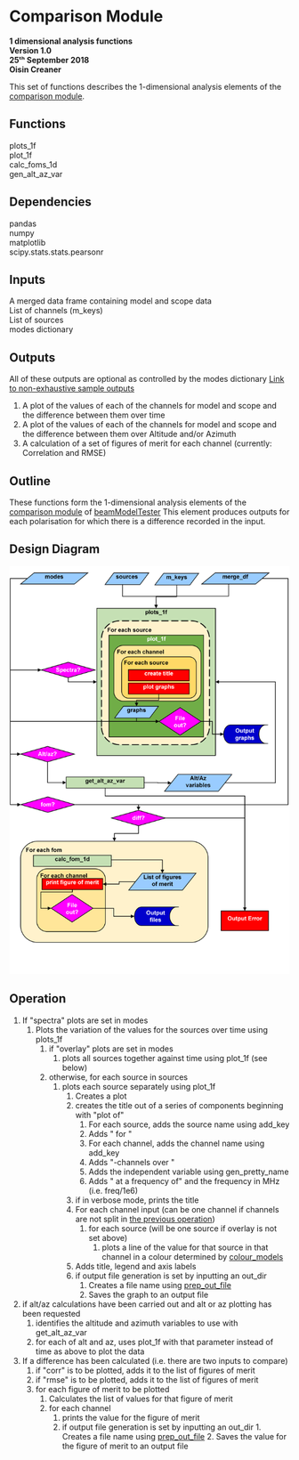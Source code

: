 # Comparison Module
**1 dimensional analysis functions\
Version 1.0\
25ᵗʰ September 2018\
Oisin Creaner**

This set of functions describes the 1-dimensional analysis elements of the [comparison module](/comparison_module/Comparison_Module.md).

## Functions
plots_1f\
plot_1f\
calc_foms_1d\
gen_alt_az_var

## Dependencies
pandas\
numpy\
matplotlib\
scipy.stats.stats.pearsonr

## Inputs
A merged data frame containing model and scope data\
List of channels (m_keys)\
List of sources\
modes dictionary

## Outputs
All of these outputs are optional as controlled by the modes dictionary
[Link to non-exhaustive sample outputs](/comparison_module/outputs.md#SingleFreq)
1.  A plot of the values of each of the channels for model and scope and the difference between them over time
2.  A plot of the values of each of the channels for model and scope and the difference between them over Altitude and/or Azimuth
3.  A calculation of a set of figures of merit for each channel (currently: Correlation and RMSE)

## Outline
These functions form the 1-dimensional analysis elements of the 
[comparison module](/comparison_module/Comparison_Module.md) of 
[beamModelTester](/README.md)
This element produces outputs for each polarisation for which there is a difference
recorded in the input.  

## Design Diagram
![Design diagram](/images/comparison_module_analysis_1f_fig1_v2.PNG)

## Operation
1.  If "spectra" plots are set in modes
    1.  Plots the variation of the values for the sources over time using plots_1f
        1.  if "overlay" plots are set in modes
            1.  plots all sources together against time using plot_1f (see below)
        2.  otherwise, for each source in sources
            1.  plots each source separately using plot_1f
                1.  Creates a plot
                2.  creates the title out of a series of components beginning with "plot of"
                    1.  For each source, adds the source name using add_key
                    2.  Adds " for "
                    3.  For each channel, adds the channel name using add_key
                    4.  Adds "-channels over "
                    5.  Adds the independent variable using gen_pretty_name
                    6.  Adds " at a frequency of" and the frequency in MHz (i.e. freq/1e6)
                3.  if in verbose mode, prints the title
                4.  For each channel input (can be one channel if channels are not split in [the previous operation](/comparison_module/operational_loop.md))
                    1.  for each source (will be one source if overlay is not set above)
                        1.  plots a line of the value for that source in that channel in a colour determined by [colour_models](/comparison_module/colour_models.md)
                5.  Adds title, legend and axis labels
                6.  if output file generation is set by inputting an out_dir
                    1.  Creates a file name using [prep_out_file](comparison_module/prep_out_file.md)
                    2.  Saves the graph to an output file
2.  if alt/az calculations have been carried out and alt or az plotting has been requested
    1.  identifies the altitude and azimuth variables to use with get_alt_az_var
    2.  for each of alt and az, uses plot_1f with that parameter instead of time as above to plot the data
3.  If a difference has been calculated (i.e. there are two inputs to compare)
    1.  if "corr" is to be plotted, adds it to the list of figures of merit
    2.  if "rmse" is to be plotted, adds it to the list of figures of merit
    3.  for each figure of merit to be plotted
        1.  Calculates the list of values for that figure of merit
        2.  for each channel
            1.  prints the value for the figure of merit
            2.    if output file generation is set by inputting an out_dir
                1.  Creates a file name using [prep_out_file](comparison_module/prep_out_file.md)
                2.  Saves the value for the figure of merit to an output file
